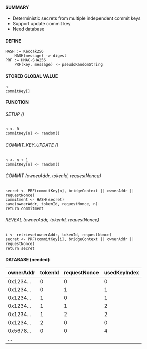 ####  SUMMARY
- Deterministic secrets from multiple independent commit keys
- Support update commit key
- Need database

#### DEFINE
```
HASH := Keccak256
    HASH(message) -> digest
PRF := HMAC-SHA256
    PRF(key, message) -> pseudoRandomString
```

#### STORED GLOBAL VALUE
```
n
commitKey[]
```

#### FUNCTION
###### SETUP ()
```
n <- 0
commitKey[n] <- random()
```

###### COMMIT_KEY_UPDATE ()
```
n <- n + 1
commitKey[n] <- random()
```

###### COMMIT (ownerAddr, tokenId, requestNonce)
```
secret <- PRF(commitKey[n], bridgeContext || ownerAddr || requestNonce)
commitment <- HASH(secret)
save(ownerAddr, tokenId, requestNonce, n)
return commitment
```

###### REVEAL (ownerAddr, tokenId, requestNonce)
```
i <- retrieve(ownerAddr, tokenId, requestNonce)
secret <- PRF(commitKey[i], bridgeContext || ownerAddr || requestNonce)
return secret
```

#### DATABASE (needed)
| ownerAddr | tokenId | requestNonce | usedKeyIndex |
| --------- | ------- | ------------ | ------------ |
| 0x1234... | 0       | 0            | 0            |
| 0x1234... | 0       | 1            | 1            |
| 0x1234... | 1       | 0            | 1            |
| 0x1234... | 1       | 1            | 2            |
| 0x1234... | 1       | 2            | 2            |
| 0x1234... | 2       | 0            | 0            |
| 0x5678... | 0       | 0            | 4            |
| ...       |         |              |              |
